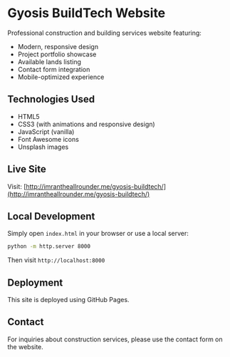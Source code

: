 # Gyosis BuildTech Website

Professional construction and building services website featuring:

- Modern, responsive design
- Project portfolio showcase
- Available lands listing
- Contact form integration
- Mobile-optimized experience

## Technologies Used

- HTML5
- CSS3 (with animations and responsive design)
- JavaScript (vanilla)
- Font Awesome icons
- Unsplash images

## Live Site

Visit: [http://imrantheallrounder.me/gyosis-buildtech/](http://imrantheallrounder.me/gyosis-buildtech/)

## Local Development

Simply open `index.html` in your browser or use a local server:

```bash
python -m http.server 8000
```

Then visit `http://localhost:8000`

## Deployment

This site is deployed using GitHub Pages.

## Contact

For inquiries about construction services, please use the contact form on the website.

